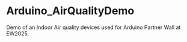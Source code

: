 # Arduino_AirQualityDemo
Demo of an Indoor Air quality devices used for Arduino Partner Wall at EW2025.
